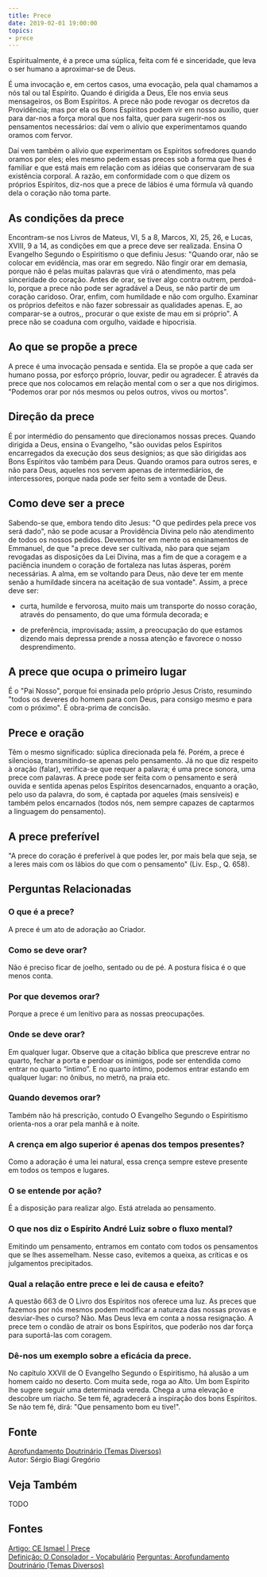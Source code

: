 ```yaml
---
title: Prece
date: 2019-02-01 19:00:00
topics:
- prece
---
```


Espiritualmente, é a prece uma súplica, feita com fé e sinceridade, que leva o
ser humano a aproximar-se de Deus.

É uma invocação e, em certos casos, uma evocação, pela qual chamamos a nós tal
ou tal Espírito. Quando é dirigida a Deus, Ele nos envia seus mensageiros, os
Bom Espíritos. A prece não pode revogar os decretos da Providência; mas por ela
os Bons Espíritos podem vir em nosso auxílio, quer para dar-nos a força moral
que nos falta, quer para sugerir-nos os pensamentos necessários: daí vem o
alívio que experimentamos quando oramos com fervor. 

Daí vem também o alívio que experimentam os Espíritos sofredores quando oramos
por eles; eles mesmo pedem essas preces sob a forma que lhes é familiar e que
está mais em relação com as idéias que conservaram de sua existência corporal.
A razão, em conformidade com o que dizem os próprios Espíritos, diz-nos que a
prece de lábios é uma fórmula vã quando dela o coração não toma parte.

## As condições da prece
Encontram-se nos Livros de Mateus, VI, 5 a 8, Marcos, XI, 25, 26, e Lucas,
XVIII, 9 a 14, as condições em que a prece deve ser realizada. Ensina O
Evangelho Segundo o Espiritismo o que definiu Jesus: "Quando orar, não se
colocar em evidência, mas orar em segredo. Não fingir orar em demasia, porque
não é pelas muitas palavras que virá o atendimento, mas pela sinceridade do
coração. Antes de orar, se tiver algo contra outrem, perdoá-lo, porque a prece
não pode ser agradável a Deus, se não partir de um coração caridoso. Orar,
enfim, com humildade e não com orgulho. Examinar os próprios defeitos e não
fazer sobressair as qualidades apenas. E, ao comparar-se a outros,, procurar o
que existe de mau em si próprio". A prece não se coaduna com orgulho, vaidade e
hipocrisia.

## Ao que se propõe a prece
A prece é uma invocação pensada e sentida. Ela se propõe a que cada ser humano
possa, por esforço próprio, louvar, pedir ou agradecer. É através da prece que
nos colocamos em relação mental com o ser a que nos dirigimos. "Podemos orar por
nós mesmos ou pelos outros, vivos ou mortos".

## Direção da prece
É por intermédio do pensamento que direcionamos nossas preces. Quando dirigida a
Deus, ensina o Evangelho, "são ouvidas pelos Espíritos encarregados da execução
dos seus desígnios; as que são dirigidas aos Bons Espíritos vão também para
Deus. Quando oramos para outros seres, e não para Deus, aqueles nos servem
apenas de intermediários, de intercessores, porque nada pode ser feito sem a
vontade de Deus.

## Como deve ser a prece
Sabendo-se que, embora tendo dito Jesus: "O que pedirdes pela prece vos será
dado", não se pode acusar a Providência Divina pelo não atendimento de todos os
nossos pedidos. Devemos ter em mente os ensinamentos de Emmanuel, de que "a
prece deve ser cultivada, não para que sejam revogadas as disposições da Lei
Divina, mas a fim de que a coragem e a paciência inundem o coração de fortaleza
nas lutas ásperas, porém necessárias. A alma, em se voltando para Deus, não deve
ter em mente senão a humildade sincera na aceitação de sua vontade". Assim, a
prece deve ser:

* curta, humilde e fervorosa, muito mais um transporte do nosso coração, através
  do pensamento, do que uma fórmula decorada; e

* de preferência, improvisada; assim, a preocupação do que estamos dizendo mais
  depressa prende a nossa atenção e favorece o nosso desprendimento.

## A prece que ocupa o primeiro lugar
É o "Pai Nosso", porque foi ensinada pelo próprio Jesus Cristo, resumindo "todos
os deveres do homem para com Deus, para consigo mesmo e para com o próximo". É
obra-prima de concisão.

## Prece e oração
Têm o mesmo significado: súplica direcionada pela fé. Porém, a prece é
silenciosa, transmitindo-se apenas pelo pensamento. Já no que diz respeito à
oração (falar), verifica-se que requer a palavra; é uma prece sonora, uma prece
com palavras. A prece pode ser feita com o pensamento e será ouvida e sentida
apenas pelos Espíritos desencarnados, enquanto a oração, pelo uso da palavra, do
som, é captada por aqueles (mais sensíveis) e também pelos encarnados (todos
nós, nem sempre capazes de captarmos a linguagem do pensamento).

## A prece preferível
"A prece do coração é preferível à que podes ler, por mais bela que seja, se a
leres mais com os lábios do que com o pensamento" (Liv. Esp., Q. 658).



## Perguntas Relacionadas

### O que é a prece?
A prece é um ato de adoração ao Criador.

### Como se deve orar?
Não é preciso ficar de joelho, sentado ou de pé. A postura física é o
que menos conta.

### Por que devemos orar?
Porque a prece é um lenitivo para as nossas preocupações.

### Onde se deve orar?
Em qualquer lugar. Observe que a citação bíblica que prescreve entrar no
quarto, fechar a porta e perdoar os inimigos, pode ser entendida como
entrar no quarto “íntimo”. E no quarto íntimo, podemos entrar estando em
qualquer lugar: no ônibus, no metrô, na praia etc.

### Quando devemos orar?
Também não há prescrição, contudo O Evangelho Segundo o Espiritismo
orienta-nos a orar pela manhã e à noite.

### A crença em algo superior é apenas dos tempos presentes?
Como a adoração é uma lei natural, essa crença sempre esteve presente em
todos os tempos e lugares.

### O se entende por ação?
É a disposição para realizar algo. Está atrelada ao pensamento.

### O que nos diz o Espírito André Luiz sobre o fluxo mental?
Emitindo um pensamento, entramos em contato com todos os pensamentos que
se lhes assemelham. Nesse caso, evitemos a queixa, as críticas e os
julgamentos precipitados.

### Qual a relação entre prece e lei de causa e efeito?
A questão 663 de O Livro dos Espíritos nos oferece uma luz. As preces
que fazemos por nós mesmos podem modificar a natureza das nossas provas
e desviar-lhes o curso? Não. Mas Deus leva em conta a nossa resignação.
A prece tem o condão de atrair os bons Espíritos, que poderão nos dar
força para suportá-las com coragem.

### Dê-nos um exemplo sobre a eficácia da prece.

No capítulo XXVII de O Evangelho Segundo o Espiritismo, há alusão a um
homem caído no deserto. Com muita sede, roga ao Alto. Um bom Espírito
lhe sugere seguir uma determinada vereda. Chega a uma elevação e
descobre um riacho. Se tem fé, agradecerá a inspiração dos bons
Espíritos. Se não tem fé, dirá: "Que pensamento bom eu tive!".

## Fonte
[Aprofundamento Doutrinário (Temas Diversos)](https://sites.google.com/view/aprofundamentodoutrinario/ação-e-eficácia-da-prece)  
Autor: Sérgio Biagi Gregório




## Veja Também
TODO

## Fontes
[Artigo: CE Ismael | Prece](https://www.ceismael.com.br/download/apostila/apost1.htm#PRECE)  
[Definição: O Consolador - Vocabulário](http://www.oconsolador.com.br/linkfixo/vocabulario/principal.html)
[Perguntas: Aprofundamento Doutrinário (Temas Diversos)](https://sites.google.com/view/aprofundamentodoutrinario/ação-e-eficácia-da-prece)  
